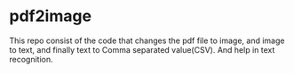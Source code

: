 # pdf2image
This repo consist of the code that changes the pdf file to image, and image to text, and finally text to Comma separated value(CSV). And help in text recognition.
